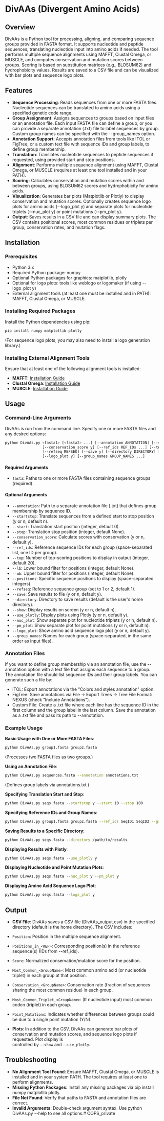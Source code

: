 # DivAAs (Divergent Amino Acids)
## Overview

DivAAs is a Python tool for processing, aligning, and comparing sequence groups provided in FASTA format. It supports nucleotide and peptide sequences, translating nucleotide input into amino acids if needed. The tool performs multiple sequence alignments using MAFFT, Clustal Omega, or MUSCLE, and computes conservation and mutation scores between groups. Scoring is based on substitution matrices (e.g., BLOSUM62) and hydrophobicity values. Results are saved to a CSV file and can be visualized with bar plots and sequence logo plots.

## Features

- **Sequence Processing**: Reads sequences from one or more FASTA files. Nucleotide sequences can be translated to amino acids using a specified genetic code range.
- **Group Assignment**: Assigns sequences to groups based on input files or an annotation file. Each input FASTA file can define a group, or you can provide 
                        a separate annotation (.txt) file to label sequences by group. Custom group names can be specified with the --group_names option.
- **Annotation Support**: Accepts annotation files from tools like ITOL or FigTree, or a custom text file with sequence IDs and group labels, to define group
                          membership.
- **Translation**: Translates nucleotide sequences to peptide sequences if requested, using provided start and stop positions.
- **Alignment**: Performs multiple sequence alignment using MAFFT, Clustal Omega, or MUSCLE (requires at least one tool installed and in your PATH).
- **Scoring**: Calculates conservation and mutation scores within and between groups, using BLOSUM62 scores and hydrophobicity for amino acids.
- **Visualization**: Generates bar plots (Matplotlib or Plotly) to display conservation and mutation scores. Optionally creates sequence logo plots for 
                     amino acids (--logo_plot y) and separate plots for nucleotide triplets (--nuc_plot y) or point mutations (--pm_plot y).
- **Output**: Saves results in a CSV file and can display summary plots. The CSV contains positional scores, most common residues or triplets per group,
              conservation rates, and mutation flags.

## Installation

### Prerequisites

- Python 3.x
- Required Python package: numpy
- Optional Python packages for graphics: matplotlib, plotly
- Optional for logo plots: tools like weblogo or logomaker (if using --logo_plot y)
- External alignment tools (at least one must be installed and in PATH): MAFFT, Clustal Omega, or MUSCLE.

### Installing Required Packages

Install the Python dependencies using pip:

```bash
pip install numpy matplotlib plotly
```

(For sequence logo plots, you may also need to install a logo generation library.)

### Installing External Alignment Tools

Ensure that at least one of the following alignment tools is installed:

- **MAFFT**: [Installation Guide](https://mafft.cbrc.jp/alignment/software/)
- **Clustal Omega**: [Installation Guide](http://www.clustal.org/omega/)
- **MUSCLE**: [Installation Guide](https://www.drive5.com/muscle/)

## Usage

### Command-Line Arguments
DivAAs is run from the command line. Specify one or more FASTA files and any desired options:

```bash
python DivAAs.py <fasta1> [<fasta2> ...] [--annotation ANNOTATION] [--startstop y] [--start START] [--stop STOP] \
                 [--conservation_score y] [--ref_ids REF_IDs ...] [--top TOP] [--lb LB] [--ub UB] [--positions POSITIONS ...] \
                 [--refseq REFSEQ] [--save y] [--directory DIRECTORY] [--show y] [--use_plotly y] [--nuc_plot n] [--pm_plot n] \
                 [--logo_plot y] [--group_names GROUP_NAMES ...]
```
#### Required Arguments

- `fasta`: Paths to one or more FASTA files containing sequence groups (required).

#### Optional Arguments

- `--annotation`: Path to a separate annotation file (.txt) that defines group membership by sequence ID.
- `--startstop`: Translate sequences from a defined start to stop position (y or n, default n).
- `--start`: Translation start position (integer, default 0).
- `--stop`: Translation stop position (integer, default None).
- `--conservation_score`: Calculate scores with conservation (y or n, default y).
- `--ref_ids`: Reference sequence IDs for each group (space-separated list, one ID per group).
- `--top`: Number of top-scoring positions to display in output (integer, default 20).
- `--lb`: Lower bound filter for positions (integer, default None).
- `--ub`: Upper bound filter for positions (integer, default None).
- `--positions`: Specific sequence positions to display (space-separated integers).
- `--refseq`: Reference sequence group (set to 1 or 2, default 1).
- `--save`: Save results to file (y or n, default y).
- `--directory`: Directory to save results (default is the user's home directory).
- `--show`: Display results on screen (y or n, default n).
- `--use_plotly`: Display plots using Plotly (y or n, default y).
- `--nuc_plot`: Show separate plot for nucleotide triplets (y or n, default n).
- `--pm_plot`: Show separate plot for point mutations (y or n, default n).
- `--logo_plot`: Show amino acid sequence logo plot (y or n, default y).
- `--group_names`: Names for each group (space-separated, in the same order as input files).

### Annotation Files
If you want to define group membership via an annotation file, use the --annotation option with a text file that assigns each sequence to a group. The annotation file should list sequence IDs and their group labels. You can generate such a file by:
- iTOL: Export annotations via the "Colors and styles annotation" option.
- FigTree: Save annotations via File → Export Trees → Tree File Format: NEXUS (check "Include Annotations").
- Custom File: Create a .txt file where each line has the sequence ID in the first column and the group label in the last column.
Save the annotation as a .txt file and pass its path to --annotation.

### Example Usage

**Basic Usage with One or More FASTA Files**:
```bash
python DivAAs.py group1.fasta group2.fasta
```
(Processes two FASTA files as two groups.)

**Using an Annotation File**:
```bash
python DivAAs.py sequences.fasta --annotation annotations.txt
```
(Defines group labels via annotations.txt.)

**Specifying Translation Start and Stop**:
```bash
python DivAAs.py seqs.fasta --startstop y --start 10 --stop 100
```

**Specifying Reference IDs and Group Names**:
```bash
python DivAAs.py group1.fasta group2.fasta --ref_ids SeqID1 SeqID2 --group_names Control Treatment
```

**Saving Results to a Specific Directory**:
```bash
python DivAAs.py seqs.fasta --directory /path/to/results
```

**Displaying Results with Plotly**:
```bash
python DivAAs.py seqs.fasta --use_plotly y
```

**Displaying Nucleotide and Point Mutation Plots**:
```bash
python DivAAs.py seqs.fasta --nuc_plot y --pm_plot y
```

**Displaying Amino Acid Sequence Logo Plot**:
```bash
python DivAAs.py seqs.fasta --logo_plot y
```

## Output

- **CSV File**: DivAAs saves a CSV file (DivAAs_output.csv) in the specified directory (default is the home directory). The CSV includes:
- `Position`: Position in the multiple sequence alignment.
- `Positions_in_<REF>`: Corresponding position(s) in the reference sequence(s) (IDs from --ref_ids).
- `Score`: Normalized conservation/mutation score for the position.
- `Most_Common_<GroupName>`: Most common amino acid (or nucleotide triplet) in each group at that position.
- `Conservation_<GroupName>`: Conservation rate (fraction of sequences sharing the most common residue) in each group.
- `Most_Common_Triplet_<GroupName>`: (If nucleotide input) most common codon (triplet) in each group.
- `Point_Mutations`: Indicates whether differences between groups could be due to a single point mutation (Y/N).

- **Plots**: In addition to the CSV, DivAAs can generate bar plots of conservation and mutation scores, and sequence logo plots if requested. Plot display is       
             controlled by `--show` and `--use_plotly`.

## Troubleshooting
- **No Alignment Tool Found**: Ensure MAFFT, Clustal Omega, or MUSCLE is installed and in your system PATH. The tool requires at least one to perform alignments.
- **Missing Python Packages**: Install any missing packages via pip install numpy matplotlib plotly.
- **File Not Found**: Verify that paths to FASTA and annotation files are correct.
- **Invalid Arguments**: Double-check argument syntax. Use python DivAAs.py --help to see all options.# COPS_private